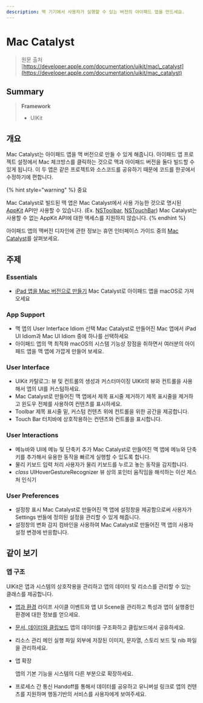 ```yaml
---
description: 맥 기기에서 사용자가 실행할 수 있는 버전의 아이패드 앱을 만드세요.
---
```


# Mac Catalyst

> 원문 출처  
> [https://developer.apple.com/documentation/uikit/mac\_catalyst](https://developer.apple.com/documentation/uikit/mac_catalyst)

## Summary

> **Framework**
>
> * UIKit

## 개요 <a id="overview"></a>

Mac Catalyst는 아이패드 앱을 맥 버전으로 만들 수 있게 해줍니다. 아이패드 앱 프로젝트 설정에서 Mac 체크방스를 클릭하는 것으로 맥과 아이패드 버전을 둘다 빌드할 수 있게 됩니다. 이 두 앱은 같은 프로젝트와 소스코드를 공유하기 때문에 코드를 한곳에서 수정하기에 편합니다.

{% hint style="warning" %}
중요

Mac Catalyst로 빌드된 맥 앱은 Mac Catalyst에서 사용 가능한 것으로 명시된 [AppKit](../../../etc/not-found.md) API만 사용할 수 있습니다. \(Ex. [NSToolbar](../../../etc/not-found.md), [NSTouchBar](../../../etc/not-found.md)\) Mac Catalyst는 사용할 수 없는 AppKit API에 대한 액세스를 지원하지 않습니다.
{% endhint %}

아이패드 앱의 맥버전 디자인에 관한 정보는 휴먼 인터페이스 가이드 중의 [Mac Catalyst](https://developer.apple.com/design/human-interface-guidelines/ios/overview/mac-catalyst/)를 살펴보세요.

## 주제 <a id="topics"></a>

### Essentials

* [iPad 앱을 Mac 버전으로 만들기](creating-a-mac-version-of-your-ipad-app.md) Mac Catalyst로 아이패드 앱을 macOS로 가져오세요

### App Support

* 맥 앱의 User Interface Idiom 선택  Mac Catalyst로 만들어진 Mac 앱에서 iPad UI Idiom과 Mac UI Idiom 중에 하나를 선택하세요
* 아이패드 앱의 맥 최적화 macOS의 시스템 기능상 장점을 취하면서 여러분의 아이패드 앱을 맥 앱에 가깝게 만들어 보세요.

### User Interface

* UIKit 카탈로그: 뷰 및 컨트롤의 생성과 커스터마이징 UIKit의 뷰와 컨트롤을 사용해서 앱의 UI를 커스텀하세요.
* Mac Catalyst로 만들어진 맥 앱에서 제목 표시줄 제거하기 제목 표시줄을 제거하고 윈도우 전체를 사용하여 컨텐츠를 표시하세요.
* Toolbar 제목 표시줄 밑, 커스텀 컨텐츠 위에 컨트롤을 위한 공간을 제공합니다.
* Touch Bar 터치바에 상호작용하는 컨텐츠와 컨트롤을 표시합니다.

### User Interactions

* 메뉴바와 UI에 메뉴 및 단축키 추가 Mac Catalyst로 만들어진 맥 앱에 메뉴와 단축키를 추가해서 유용한 동작을 빠르게 실행할 수 있도록 합니다.
* 물리 키보드 입력 처리 사용자가 물리 키보드를 누르고 놓는 동작을 감지합니다.
* _class_ UIHoverGestureRecognizer 뷰 상의 포인터 움직임을 해석하는 이산 제스처 인식기

### User Preferences

* 설정창 표시 Mac Catalyst로 만들어진 맥 앱에 설정창을 제공함으로써 사용자가 Settings 번들에 정의된 설정을 관리할 수 있게 해줍니다.
* 설정창의 변화 감지 컴바인을 사용하여 Mac Catalyst로 만들어진 맥 앱의 사용자 설정 변경에 반응합니다.

## 같이 보기 <a id="see-also"></a>

### 앱 구조 <a id="app_structure"></a>

UIKit은 앱과 시스템의 상호작용을 관리하고 앱의 데이터 및 리소스를 관리할 수 있는 클래스를 제공합니다.

* [앱과 환경](../app-and-environment/) 라이프 사이클 이벤트와 앱 UI Scene을 관리하고 특성과 앱이 실행중인 환경에 대한 정보를 얻으세요.
* [문서, 데이터와 클립보드](../documents-data-pasteboard.md) 앱의 데이터를 구조화하고 클립보드에서 공유하세요.
* 리소스 관리 메인 실행 파일 외부에 저장된 이미지, 문자열, 스토리 보드 및 nib 파일을 관리하세요.
* 앱 확장

  앱의 기본 기능을 시스템의 다른 부분으로 확장하세요.

* 프로세스 간 통신 Handoff를 통해서 데이터를 공유하고 유니버설 링크로 앱의 컨텐츠를 지원하며 행동기반의 서비스를 사용자에게 보여주세요.

